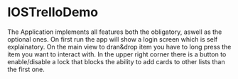 # IOSTrelloDemo
The Application implements all features both the obligatory, aswell as the optional ones.
On first run the app will show a login screen which is self explainatory.
On the main view to dran&drop item you have to long press the item you want to interact with.
In the upper right corner there is a button to enable/disable a lock that blocks the ability to add cards to other lists than the first one.
